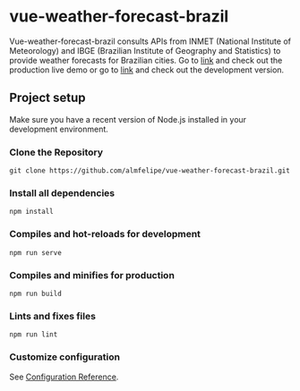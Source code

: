 # vue-weather-forecast-brazil
Vue-weather-forecast-brazil consults APIs from INMET (National Institute of Meteorology) and IBGE (Brazilian Institute of Geography and Statistics) to provide weather forecasts for Brazilian cities. Go to [link](https://vue-weather-forecast-brazil-almfelipe.vercel.app/) and check out the production live demo or go to [link](https://vue-weather-forecast-brazil-git-main-almfelipe.vercel.app/) and check out the development version.

## Project setup

Make sure you have a recent version of Node.js installed in your development environment.

### Clone the Repository
```
git clone https://github.com/almfelipe/vue-weather-forecast-brazil.git
```

### Install all dependencies
```
npm install
```

### Compiles and hot-reloads for development
```
npm run serve
```

### Compiles and minifies for production
```
npm run build
```

### Lints and fixes files
```
npm run lint
```

### Customize configuration
See [Configuration Reference](https://cli.vuejs.org/config/).
